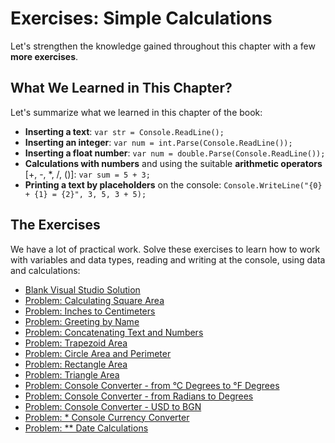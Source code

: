 # Exercises: Simple Calculations

Let's strengthen the knowledge gained throughout this chapter with a few **more exercises**.

## What We Learned in This Chapter?

Let's summarize what we learned in this chapter of the book:

* **Inserting a text**: `var str = Console.ReadLine();`
* **Inserting an integer**: `var num = int.Parse(Console.ReadLine());`
* **Inserting a float number**: `var num = double.Parse(Console.ReadLine());`
* **Calculations with numbers** and using the suitable  **arithmetic operators** \[+, -, \*, /, \(\)\]: `var sum = 5 + 3;`
* **Printing a text by placeholders** on the console: `Console.WriteLine("{0} + {1} = {2}", 3, 5, 3 + 5);`

## The Exercises

We have a lot of practical work. Solve these exercises to learn how to work with variables and data types, reading and writing at the console, using data and calculations:

* [Blank Visual Studio Solution](/Content/Chapter-2-1-simple-calculations/exercises-simple-calculations/blank-visual-studio-solution.md)
* [Problem: Calculating Square Area](/Content/Chapter-2-1-simple-calculations/exercises-simple-calculations/square-area/square-area.md)
* [Problem: Inches to Centimeters](/Content/Chapter-2-1-simple-calculations/exercises-simple-calculations/inches-to-centimeters/inches-to-centimeters.md)
* [Problem: Greeting by Name](/Content/Chapter-2-1-simple-calculations/exercises-simple-calculations/greeting-by-name/greeting-by-name.md)
* [Problem: Concatenating Text and Numbers](/Content/Chapter-2-1-simple-calculations/exercises-simple-calculations/concatenate-data/concatenate-data.md)
* [Problem: Trapezoid Area](/Content/Chapter-2-1-simple-calculations/exercises-simple-calculations/trapezoid-area/trapezoid-area.md)
* [Problem: Circle Area and Perimeter](/Content/Chapter-2-1-simple-calculations/exercises-simple-calculations/circle-area-and-perimeter/circle-area-and-perimeter.md)
* [Problem: Rectangle Area](/Content/Chapter-2-1-simple-calculations/exercises-simple-calculations/rectangle-area/rectangle-area.md)
* [Problem: Triangle Area](/Content/Chapter-2-1-simple-calculations/exercises-simple-calculations/triangle-area/triangle-area.md)
* [Problem: Console Converter - from °C Degrees to °F Degrees](/Content/Chapter-2-1-simple-calculations/exercises-simple-calculations/celsius-to-fahrenheit/celsius-to-fahrenheit.md)
* [Problem: Console Converter - from Radians to Degrees](/Content/Chapter-2-1-simple-calculations/exercises-simple-calculations/radians-to-degrees/radians-to-degrees.md)
* [Problem: Console Converter - USD to BGN](/Content/Chapter-2-1-simple-calculations/exercises-simple-calculations/usd-to-bgn/usd-to-bgn.md)
* [Problem: \* Console Currency Converter](/Content/Chapter-2-1-simple-calculations/exercises-simple-calculations/currency-converter/currency-converter.md)
* [Problem:  \*\* Date Calculations](/Content/Chapter-2-1-simple-calculations/exercises-simple-calculations/1000-days-after-birth/1000-days-after-birth.md)



